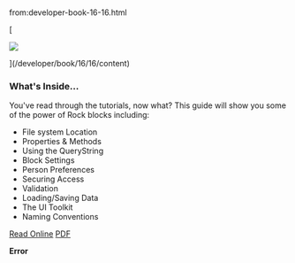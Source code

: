 # 
from:developer-book-16-16.html

   

[

![](/GetImage.ashx?id=120&width=710&height=919)

](/developer/book/16/16/content)

### What's Inside...

You've read through the tutorials, now what? This guide will show you some of the power of Rock blocks including:

*   File system Location
*   Properties & Methods
*   Using the QueryString
*   Block Settings
*   Person Preferences
*   Securing Access
*   Validation
*   Loading/Saving Data
*   The UI Toolkit
*   Naming Conventions

[Read Online](/developer/book/16/16/content) [PDF](https://rockrms.blob.core.windows.net/documentation/PDFs/6d08cdbbc9d64110bd14d7f093a7d1da_101-Launchpad.pdf)

**Error**